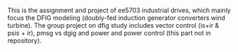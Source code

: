 This is the assignment and project of ee5703 industrial drives, which mainly focus the DFIG modeling (doubly-fed induction generator converters wind turbine).
The group project on dfig study includes vector control (is+ir & psis + ir), pmsg vs dgig and power and power control (this part not in repository). 
